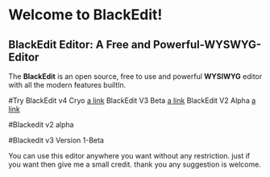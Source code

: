 # Welcome to BlackEdit!
## BlackEdit Editor: A Free and Powerful-WYSWYG-Editor

The **BlackEdit** is an open source, free to use and powerful **WYSIWYG** editor with all the modern features builtIn.

#Try 
BlackEdit v4 Cryo  [a link](https://raj457036.github.io/BlackEdit/v4/)
BlackEdit V3 Beta  [a link](https://raj457036.github.io/BlackEdit/v3/)
BlackEdit V2 Alpha [a link](https://raj457036.github.io/BlackEdit/v2/)

#Blackedit v2 alpha

#Blackedit v3 Version 1-Beta



You can use this editor anywhere you want without any restriction. just if you want then give me a small credit.
thank you any suggestion is welcome.
